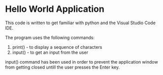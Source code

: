 # Hello World Application

This code is written to get familiar with python and the Visual Studio Code IDE.

The program uses the following commands:
1. print() - to display a sequence of characters
2. input() - to get an input from the user

input() command has been used in order to prevent the application window from getting closed untill the user presses the Enter key.

